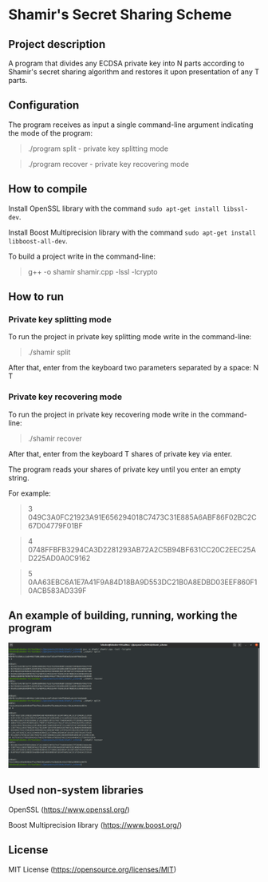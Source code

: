 # Shamir's Secret Sharing Scheme

## Project description
A program that divides any ECDSA private key into N parts according to Shamir's secret sharing algorithm and restores it upon presentation of any T parts.

## Configuration
The program receives as input a single command-line argument indicating the mode of the program:
> ./program split - private key splitting mode

> ./program recover - private key recovering mode

## How to compile
Install OpenSSL library with the command `sudo apt-get install libssl-dev`.

Install Boost Multiprecision library with the command `sudo apt-get install libboost-all-dev`.

To build a project write in the command-line: 
> g++ -o shamir shamir.cpp -lssl -lcrypto

## How to run

### Private key splitting mode
To run the project in private key splitting mode write in the command-line:
> ./shamir split

After that, enter from the keyboard two parameters separated by a space: N T

### Private key recovering mode
To run the project in private key recovering mode write in the command-line:
> ./shamir recover

After that, enter from the keyboard T shares of private key via enter.

The program reads your shares of private key until you enter an empty string.

For example:
> 3 049C3A0FC21923A91E656294018C7473C31E885A6ABF86F02BC2C67D04779F01BF

> 4 0748FFBFB3294CA3D2281293AB72A2C5B94BF631CC20C2EEC25AD225AD0A0C9162

> 5 0AA63EBC6A1E7A41F9A84D18BA9D553DC21B0A8EDBD03EEF860F10ACB583AD339F


## An example of building, running, working the program

![](shamir_example.png "Example")

## Used non-system libraries
OpenSSL (https://www.openssl.org/)

Boost Multiprecision library (https://www.boost.org/)

## License
MIT License (https://opensource.org/licenses/MIT)
